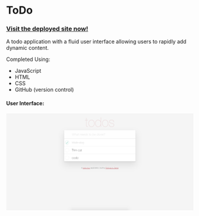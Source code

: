 # ToDo
### [Visit the deployed site now!](https://todoster-enrique-cerna.herokuapp.com/)

A todo application with a fluid user interface allowing users to rapidly add dynamic content.

Completed Using:
- JavaScript
- HTML
- CSS
- GitHub (version control)

#### User Interface:
![Image of Root Page](https://github.com/SleepyLoki/todo/blob/master/app/assets/images/todo.png)
